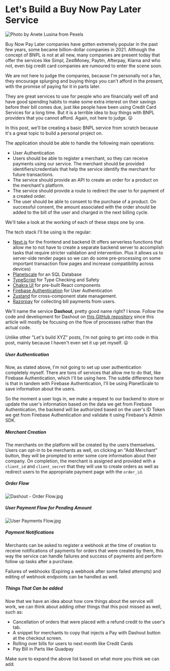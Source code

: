 # Let's Build a Buy Now Pay Later Service

![Photo by Anete Lusina from Pexels](https://firebasestorage.googleapis.com/v0/b/devesh-blog-3fbfc.appspot.com/o/postimages%2Flets-build-a-buy-now-pay-later-service%2Fprimaryimage.jpg?alt=media&token=54f90d95-c5f8-4bf7-b943-9ffd5d4cd7f1)

Buy Now Pay Later companies have gotten extremely popular in the past few years, some became billion-dollar companies in 2021. Although the concept of BNPL is not at all new, many companies are present today that offer the services like Simpl, ZestMoney, Paytm, Afterpay, Klarna and who not, even big credit card companies are rumoured to enter the scene soon.

We are not here to judge the companies, because I'm personally not a fan, they encourage splurging and buying things you can't afford in the present, with the promise of paying for it in parts later. 

They are great services to use for people who are financially well off and have good spending habits to make some extra interest on their savings before their bill comes due, just like people have been using Credit Card Services for a long time. But it is a terrible idea to buy things with BNPL providers that you cannot afford. Again, not here to judge. 😛

In this post, we'll be creating a basic BNPL service from scratch because it's a great topic to build a personal project on.

The application should be able to handle the following main operations:
- User Authentication
- Users should be able to register a merchant, so they can receive payments using our service. The merchant should be provided identifiers/credentials that help the service identify the merchant for future transactions.
- The service should provide an API to create an order for a product on the merchant's platform.
- The service should provide a route to redirect the user to for payment of a created order.
- The user should be able to consent to the purchase of a product. On successful consent, the amount associated with the order should be added to the bill of the user and charged in the next billing cycle.

We'll take a look at the working of each of these steps one by one.

The tech stack I'll be using is the regular:
- [Next.js](https://nextjs.org/) for the frontend and backend (It offers serverless functions that allow me to not have to create a separate backend server to accomplish tasks that require stricter validation and intervention. Plus it allows us to server-side render pages so we can do some pre-processing on some important transaction flow pages and increase compatibility across devices)
- [Planetscale](https://planetscale.com/) for an SQL Database
- [TypeScript](https://www.typescriptlang.org/) for Type Checking and Safety
- [Chakra UI](https://chakra-ui.com/) for pre-built React components
- [Firebase Authentication](https://firebase.google.com/docs/auth) for User Authentication
- [Zustand](https://zustand.now.sh) for cross-component state management.
- [Razorpay](https://razorpay.com) for collecting bill payments from users.

We'll name the service **Dashout**, pretty good name right? I know. Follow the code and development for Dashout on [this GitHub repository](https://github.com/deve-sh/dashout) since this article will mostly be focusing on the flow of processes rather than the actual code.

Unlike other "Let's build XYZ" posts, I'm not going to get into code in this post, mainly because I haven't even set it up yet myself. 😛

##### User Authentication

Now, as stated above, I'm not going to set up user authentication completely myself. There are tons of services that allow me to do that, like Firebase Authentication, which I'll be using here. The subtle difference here is that in tandem with Firebase Authentication, I'll be using PlanetScale to save information about the users.

So the moment a user logs in, we make a request to our backend to store or update the user's information based on the data we get from Firebase Authentication, the backend will be authorized based on the user's ID Token we get from Firebase Authentication and validate it using Firebase's Admin SDK.

##### Merchant Creation
The merchants on the platform will be created by the users themselves. Users can opt-in to be merchants as well, on clicking an "Add Merchant" button, they will be prompted to enter some core information about their company. On completion, the merchant is assigned and provided with a `client_id` and `client_secret` that they will use to create orders as well as redirect users to the appropriate payment page with the `order_id`.

##### Order Flow 
![Dashout - Order Flow.jpg](https://firebasestorage.googleapis.com/v0/b/devesh-blog-3fbfc.appspot.com/o/postimages%2Flets-build-a-buy-now-pay-later-service%2Fsecondaryimages%2FDashout%20-%20Order%20Flow1640703257535.jpg?alt=media&token=bbd1985e-0066-498d-ba10-9925fab8f13a)

##### User Payment Flow for Pending Amount

![User Payments Flow.jpg](https://firebasestorage.googleapis.com/v0/b/devesh-blog-3fbfc.appspot.com/o/postimages%2Flets-build-a-buy-now-pay-later-service%2Fsecondaryimages%2FUser%20Payments%20Flow1640750489867.jpg?alt=media&token=32eac95d-fcfb-4caf-8400-e23af3c741c3)

##### Payment Notifications

Merchants can be asked to register a webhook at the time of creation to receive notifications of payments for orders that were created by them, this way the service can handle failures and success of payments and perform follow up tasks after a purchase. 

Failures of webhooks (Expiring a webhook after some failed attempts) and editing of webhook endpoints can be handled as well.

##### Things That Can be added
Now that we have an idea about how core things about the service will work, we can think about adding other things that this post missed as well, such as:
- Cancellation of orders that were placed with a refund credit to the user's tab.
- A snippet for merchants to copy that injects a Pay with Dashout button at the checkout screen.
- Rolling over bills for users to next month like Credit Cards
- Pay Bill in Parts like Quadpay

Make sure to expand the above list based on what more you think we can add.